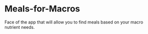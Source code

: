 # Meals-for-Macros
Face of the app that will allow you to find meals based on your macro nutrient needs.
